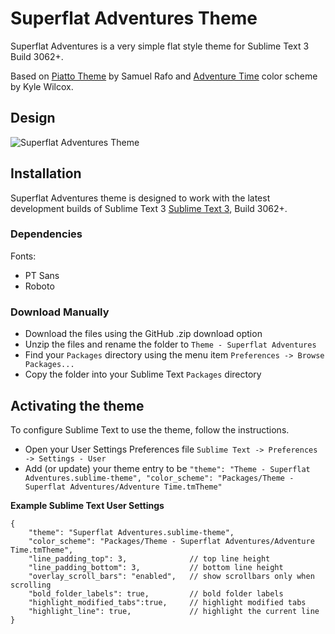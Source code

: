 # Superflat Adventures Theme

 Superflat Adventures is a very simple flat style theme for Sublime Text 3 Build 3062+.

Based on [Piatto Theme](https://github.com/samuelrafo/piatto) by Samuel Rafo and [Adventure Time](https://github.com/wilcoxky/Adventure_Time.tmTheme) color scheme by Kyle Wilcox.

## Design

![Superflat Adventures Theme](https://github.com/malyutinegor/superflat-adventures/raw/master/screenshot.png)

## Installation

Superflat Adventures theme is designed to work with the latest development builds of Sublime Text 3 [Sublime Text 3](https://www.sublimetext.com/3), Build 3062+.

### Dependencies

Fonts:

* PT Sans
* Roboto

### Download Manually

* Download the files using the GitHub .zip download option
* Unzip the files and rename the folder to `Theme - Superflat Adventures`
* Find your `Packages` directory using the menu item  `Preferences -> Browse Packages...`
* Copy the folder into your Sublime Text `Packages` directory

## Activating the theme

To configure Sublime Text to use the theme, follow the instructions.

* Open your User Settings Preferences file `Sublime Text -> Preferences -> Settings - User`
* Add (or update) your theme entry to be `"theme": "Theme - Superflat Adventures.sublime-theme",
"color_scheme": "Packages/Theme - Superflat Adventures/Adventure Time.tmTheme"`

**Example Sublime Text User Settings**

    {
        "theme": "Superflat Adventures.sublime-theme",
		"color_scheme": "Packages/Theme - Superflat Adventures/Adventure Time.tmTheme",
		"line_padding_top": 3,				// top line height
		"line_padding_bottom": 3,			// bottom line height
		"overlay_scroll_bars": "enabled",	// show scrollbars only when scrolling
		"bold_folder_labels": true,			// bold folder labels
		"highlight_modified_tabs":true,		// highlight modified tabs
		"highlight_line": true,				// highlight the current line
    }